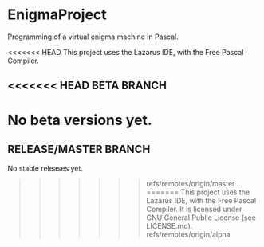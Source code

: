 # EnigmaProject
Programming of a virtual enigma machine in Pascal.

<<<<<<< HEAD
This project uses the Lazarus IDE, with the Free Pascal Compiler.

<<<<<<< HEAD
BETA BRANCH
------------------------
No beta versions yet.
=======
RELEASE/MASTER BRANCH
------------------------
No stable releases yet.
>>>>>>> refs/remotes/origin/master
=======
This project uses the Lazarus IDE, with the Free Pascal Compiler. It is licensed under GNU General Public License (see LICENSE.md).
>>>>>>> refs/remotes/origin/alpha
